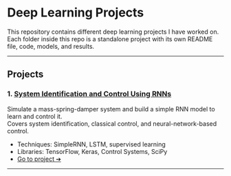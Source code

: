 # Deep Learning Projects

This repository contains different deep learning projects I have worked on.  
Each folder inside this repo is a standalone project with its own README file, code, models, and results.

---

## Projects

### 1. [System Identification and Control Using RNNs](./System%20Identification%20and%20Control%20Using%20RNNs)
Simulate a mass-spring-damper system and build a simple RNN model to learn and control it.  
Covers system identification, classical control, and neural-network-based control.

- Techniques: SimpleRNN, LSTM, supervised learning
- Libraries: TensorFlow, Keras, Control Systems, SciPy
- [Go to project ➔](./System%20Identification%20and%20Control%20Using%20RNNs)

---


